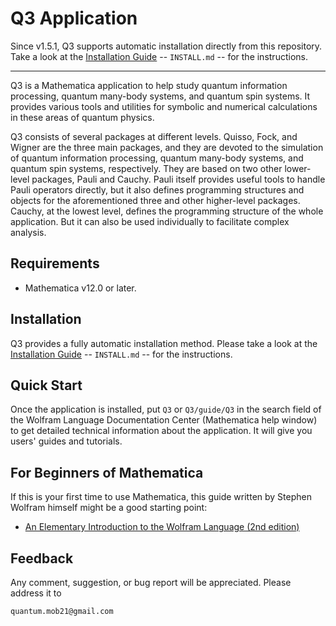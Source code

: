 # Q3 Application

Since v1.5.1, Q3 supports automatic installation directly from this repository. Take a look at the [Installation Guide](./INSTALL.md) -- `INSTALL.md` -- for the instructions.

---

Q3 is a Mathematica application to help study quantum information processing, quantum many-body systems, and quantum spin systems. It provides various tools and utilities for symbolic and numerical calculations in these areas of quantum physics.

Q3 consists of several packages at different levels. Quisso, Fock, and Wigner are the three main packages, and they are devoted to the simulation of quantum information processing, quantum many-body systems, and quantum spin systems, respectively. They are based on two other lower-level packages, Pauli and Cauchy. Pauli itself provides useful tools to handle Pauli operators directly, but it also defines programming structures and objects for the aforementioned three and other higher-level packages. Cauchy, at the lowest level, defines the programming structure of the whole application. But it can also be used individually to facilitate complex analysis.


## Requirements

- Mathematica v12.0 or later.


## Installation

Q3 provides a fully automatic installation method. Please take a look at the [Installation Guide](./INSTALL.md) -- `INSTALL.md` -- for the instructions.

## Quick Start

Once the application is installed, put `Q3` or `Q3/guide/Q3` in the search field of the Wolfram Language Documentation Center (Mathematica help window) to get detailed technical information about the application. It will give you users' guides and tutorials.

## For Beginners of Mathematica

If this is your first time to use Mathematica, this guide written by Stephen Wolfram himself might be a good starting point:

- [An Elementary Introduction to the Wolfram Language (2nd edition)](https://www.wolfram.com/language/elementary-introduction/2nd-ed/)

## Feedback

Any comment, suggestion, or bug report will be appreciated. Please address it to
```
quantum.mob21@gmail.com
```
